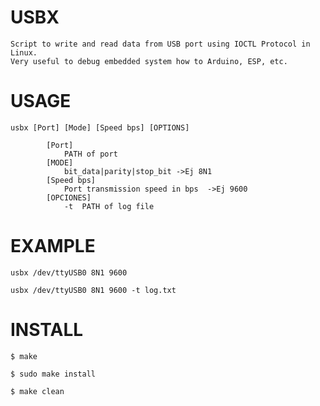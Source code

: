 # USBX

	Script to write and read data from USB port using IOCTL Protocol in Linux.
	Very useful to debug embedded system how to Arduino, ESP, etc.

# USAGE

```
usbx [Port] [Mode] [Speed bps] [OPTIONS]
		
		[Port]
			PATH of port
		[MODE]
			bit_data|parity|stop_bit ->Ej 8N1
		[Speed bps]
			Port transmission speed in bps	->Ej 9600 
		[OPCIONES]
			-t 	PATH of log file
```

# EXAMPLE

```
usbx /dev/ttyUSB0 8N1 9600
	
usbx /dev/ttyUSB0 8N1 9600 -t log.txt
```

# INSTALL

```
$ make

$ sudo make install

$ make clean
```
